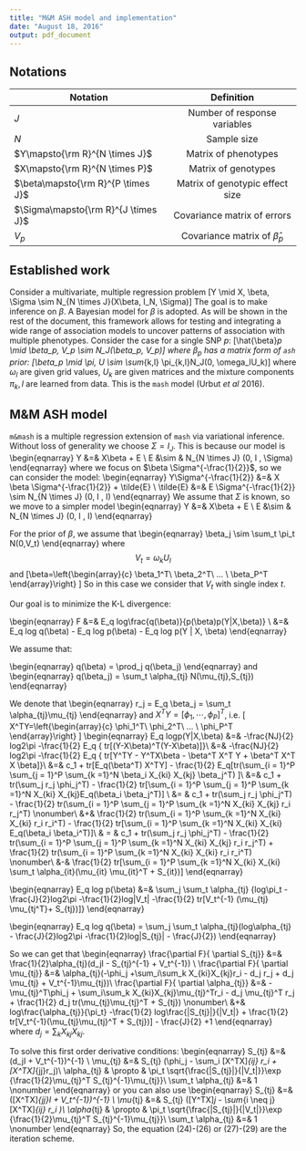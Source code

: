 ```yaml
---
title: "M&M ASH model and implementation"
date: "August 18, 2016"
output: pdf_document
---
```

## Notations
| Notation   | Definition    |
|----------|:-------------:|
| $J$ | Number of response variables |
| $N$ | Sample size |
| $Y\mapsto{\rm R}^{N \times J}$ | Matrix of phenotypes |
|$X\mapsto{\rm R}^{N \times P}$| Matrix of genotypes |
| $\beta\mapsto{\rm R}^{P \times J}$ | Matrix of genotypic effect size |
|$\Sigma\mapsto{\rm R}^{J \times J}$ | Covariance matrix of errors |
|$V_p$| Covariance matrix of $\hat{\beta}_p$ |

## Established work
Consider a multivariate, multiple regression problem
\[Y \mid X, \beta, \Sigma \sim N_{N \times J}(X\beta, I_N, \Sigma)\]
The goal is to make inference on $\beta$. 
A Bayesian model for $\beta$ is adopted.
As will be shown in the rest of the document, this framework allows for testing and integrating a wide range of association models to uncover patterns of association with multiple phenotypes.
Consider the case for a single SNP $p$:
\[\hat{\beta}_p \mid \beta_p, V_p \sim N_J(\beta_p, V_p)\]
where $\beta_p$ has a matrix form of `ash` prior:
\[\beta_p \mid \pi, U \sim \sum_{k,l} \pi_{k,l}N_J(0, \omega_lU_k)\]
where $\omega_l$ are given grid values, $U_k$ are given matrices and the mixture components $\pi_k,l$ are learned from data.
This is the `mash` model (Urbut *et al* 2016).

## M&M ASH model
`m&mash` is a multiple regression extension of `mash` via variational inference. 
Without loss of generality we choose $\Sigma = I_J$. This is because our model is 
\begin{eqnarray}
Y &=& X\beta + E \\
E  &\sim & N_{N \times J} (0, I , \Sigma) 
\end{eqnarray}
where we focus on $\beta \Sigma^{-\frac{1}{2}}$, so we can consider the model:
\begin{eqnarray}
Y\Sigma^{-\frac{1}{2}} &=& X \beta \Sigma^{-\frac{1}{2}} + \tilde{E} \\
\tilde{E} &=& E \Sigma^{-\frac{1}{2}} \sim  N_{N \times J} (0, I , I) 
\end{eqnarray}
We assume that $\Sigma$ is known, so we move to a simpler model
\begin{eqnarray}
Y &=& X\beta + E \\
E  &\sim & N_{N \times J} (0, I , I) 
\end{eqnarray}

For the prior of $\beta$, we assume that 
\begin{eqnarray}
\beta_j \sim \sum_t \pi_t N(0,V_t)
\end{eqnarray}
where $$V_t=\omega_k U_l$$ and 
\[\beta=\left\{\begin{array}{c}
\beta_1^T\\
\beta_2^T\\
... \\
\beta_P^T \end{array}\right\} \]
So in this case we consider that $V_t$ with single index $t$.

Our goal is to minimize the K-L divergence:

\begin{eqnarray}
F &=& E_q log\frac{q(\beta)}{p(\beta)p(Y|X,\beta)} \\
  &=& E_q log q(\beta) - E_q log p(\beta) - E_q log p(Y | X, \beta)
\end{eqnarray}

We assume that:

\begin{eqnarray}
q(\beta) = \prod_j q(\beta_j)
\end{eqnarray}
and 
\begin{eqnarray}
q(\beta_j) = \sum_t \alpha_{tj} N(\mu_{tj},S_{tj})
\end{eqnarray}

We denote that 
\begin{eqnarray}
r_j = E_q \beta_j = \sum_t \alpha_{tj}\mu_{tj}
\end{eqnarray}
 and $X^TY = [\phi_1,\cdots, \phi_P]^T$, i.e.
\[ X^TY=\left\{\begin{array}{c}
\phi_1^T\\
\phi_2^T\\
... \\
\phi_P^T \end{array}\right\} \]
\begin{eqnarray} 
E_q logp(Y|X,\beta) &=& -\frac{NJ}{2} log2\pi -\frac{1}{2} E_q \{ tr[(Y-X\beta)^T(Y-X\beta)]\}\\
 &=& -\frac{NJ}{2} log2\pi -\frac{1}{2} E_q \{ tr[Y^TY - Y^TX\beta - \beta^T X^T Y + \beta^T X^T X \beta]\}\\
 &=& c_1 + tr[E_q(\beta^T) X^TY] - \frac{1}{2} E_q[tr(\sum_{i = 1}^P \sum_{j = 1}^P \sum_{k =1}^N 
 \beta_i X_{ki} X_{kj} \beta_j^T) ]\\
 &=& c_1 + tr(\sum_j r_j \phi_j^T) - \frac{1}{2} tr[\sum_{i = 1}^P \sum_{j = 1}^P \sum_{k =1}^N 
  X_{ki} X_{kj}E_q(\beta_i \beta_j^T)] \\
 &= & c_1 + tr(\sum_j r_j \phi_j^T)  - \frac{1}{2} tr(\sum_{i = 1}^P \sum_{j = 1}^P \sum_{k =1}^N 
 X_{ki} X_{kj} r_i r_j^T) \nonumber\\
 &+& \frac{1}{2} tr(\sum_{i = 1}^P \sum_{k =1}^N X_{ki} X_{ki} r_i r_i^T) - \frac{1}{2} tr[\sum_{i = 1}^P
 \sum_{k =1}^N X_{ki} X_{ki} E_q(\beta_i \beta_i^T)]\\
 & = & c_1 + tr(\sum_j r_j \phi_j^T)  - \frac{1}{2} tr(\sum_{i = 1}^P \sum_{j = 1}^P \sum_{k =1}^N 
 X_{ki} X_{kj} r_i r_j^T) + \frac{1}{2} tr(\sum_{i = 1}^P \sum_{k =1}^N X_{ki} X_{ki} r_i r_i^T) \nonumber\\
 &-& \frac{1}{2} tr[\sum_{i = 1}^P \sum_{k =1}^N X_{ki} X_{ki} \sum_t \alpha_{it}(\mu_{it} \mu_{it}^T + S_{it})]
\end{eqnarray}

\begin{eqnarray}
E_q log p(\beta) &=& \sum_j \sum_t \alpha_{tj} \{log\pi_t - \frac{J}{2}log2\pi -\frac{1}{2}log|V_t| -\frac{1}{2}
tr[V_t^{-1} (\mu_{tj} \mu_{tj^T}+ S_{tj})]\}
\end{eqnarray}

\begin{eqnarray}
E_q log q(\beta) = \sum_j \sum_t \alpha_{tj}(log\alpha_{tj} - \frac{J}{2}log2\pi -\frac{1}{2}log|S_{tj}| - 
\frac{J}{2})
\end{eqnarray}

So we can get that
\begin{eqnarray}
\frac{\partial F}{ \partial S_{tj}} &=& \frac{1}{2}\alpha_{tj}(d_jI - S_{tj}^{-1} + V_t^{-1}) \\
\frac{\partial F}{ \partial \mu_{tj}} &=& \alpha_{tj}(-\phi_j +\sum_i\sum_k X_{ki}X_{kj}r_i - d_j
r_j + d_j \mu_{tj} + V_t^{-1}\mu_{tj})\\
\frac{\partial F}{ \partial \alpha_{tj}} &=& - \mu_{tj}^T\phi_j + \sum_i\sum_k X_{ki}X_{kj}\mu_{tj}^Tr_i - d_j
\mu_{tj}^T r_j + \frac{1}{2} d_j tr(\mu_{tj}\mu_{tj}^T + S_{tj}) \nonumber\\
&+& log\frac{\alpha_{tj}}{\pi_t} -\frac{1}{2} log\frac{|S_{tj}|}{|V_t|} + \frac{1}{2} tr[V_t^{-1}(\mu_{tj}\mu_{tj}^T + S_{tj})] - \frac{J}{2} +1
\end{eqnarray}
where $d_j = \sum_k X_{kj}X_{kj}$.

To solve this first order derivative conditions:
\begin{eqnarray}
S_{tj} &=& (d_jI + V_t^{-1})^{-1} \\
\mu_{tj} &=& S_{tj} (\phi_j - \sum_i [X^TX]_{ij} r_i + [X^TX]_{jj}r_j)\\
\alpha_{tj} & \propto & \pi_t \sqrt{\frac{|S_{tj}|}{|V_t|}}\exp \{\frac{1}{2}\mu_{tj}^T S_{tj}^{-1}\mu_{tj}\}\\
\sum_t \alpha_{tj} &=& 1 \nonumber
\end{eqnarray}
or you can also use
\begin{eqnarray}
S_{tj} &=& ([X^TX]_{jj}I + V_t^{-1})^{-1} \\
\mu_{tj} &=& S_{tj} ([Y^TX]_j - \sum_{i \neq j} [X^TX]_{ij} r_i )\\
\alpha_{tj} & \propto & \pi_t \sqrt{\frac{|S_{tj}|}{|V_t|}}\exp \{\frac{1}{2}\mu_{tj}^T S_{tj}^{-1}\mu_{tj}\}\\
\sum_t \alpha_{tj} &=& 1 \nonumber
\end{eqnarray}
So, the equation (24)-(26) or (27)-(29) are the iteration scheme.


